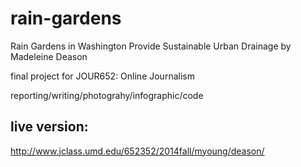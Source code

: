 # rain-gardens
Rain Gardens in Washington Provide Sustainable Urban Drainage by Madeleine Deason

final project for JOUR652: Online Journalism

reporting/writing/photograhy/infographic/code

## live version: 
http://www.jclass.umd.edu/652352/2014fall/myoung/deason/
